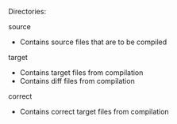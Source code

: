 Directories:

source

- Contains source files that are to be compiled

target

- Contains target files from compilation
- Contains diff files from compilation

correct
- Contains correct target files from compilation
